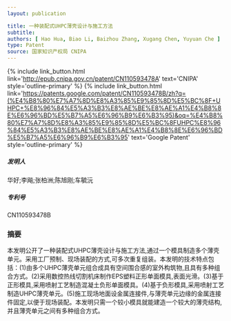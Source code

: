 ```yaml
---
layout: publication

title: 一种装配式UHPC薄壳设计与施工方法
subtitle: 
authors: [ Hao Hua, Biao Li, Baizhou Zhang, Xugang Chen, Yuyuan Che ]
type: Patent
source: 国家知识产权局 CNIPA
---
```


{% include link_button.html link='http://epub.cnipa.gov.cn/patent/CN110593478A' text='CNIPA' style='outline-primary' %}
{% include link_button.html link='https://patents.google.com/patent/CN110593478B/zh?q=(%E4%B8%80%E7%A7%8D%E8%A3%85%E9%85%8D%E5%BC%8F+UHPC+%E8%96%84%E5%A3%B3%E8%AE%BE%E8%AE%A1%E4%B8%8E%E6%96%BD%E5%B7%A5%E6%96%B9%E6%B3%95)&oq=%E4%B8%80%E7%A7%8D%E8%A3%85%E9%85%8D%E5%BC%8FUHPC%E8%96%84%E5%A3%B3%E8%AE%BE%E8%AE%A1%E4%B8%8E%E6%96%BD%E5%B7%A5%E6%96%B9%E6%B3%95' text='Google Patent' style='outline-primary' %}

##### 发明人
华好;李飚;张柏洲;陈旭刚;车毓沅
##### 专利号
CN110593478B

### 摘要

本发明公开了一种装配式UHPC薄壳设计与施工方法,通过一个模具制造多个薄壳单元。采用工厂预制、现场装配的方式,可多次重复组装。本发明的技术特点包括：(1)由多个UHPC薄壳单元组合成具有空间围合感的室外构筑物,且具有多种组合方式。(2)采用数控热线切割机床制作EPS塑料正形单面模具,表面光滑。(3)基于正形模具,采用喷射工艺制造混凝土负形单面模具。(4)基于负形模具,采用喷射工艺制造UHPC薄壳单元。(5)施工现场地面设金属连接件,与薄壳单元边缘的金属连接件固定,以便于现场装配。本发明只需一个较小模具就能建造一个较大的薄壳结构,并且薄壳单元之间有多种组合方式。
